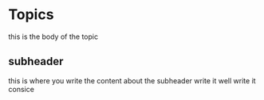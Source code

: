 # Topics

this is the body of the topic

## subheader

this is where you write the content about the subheader
write it well
write it consice